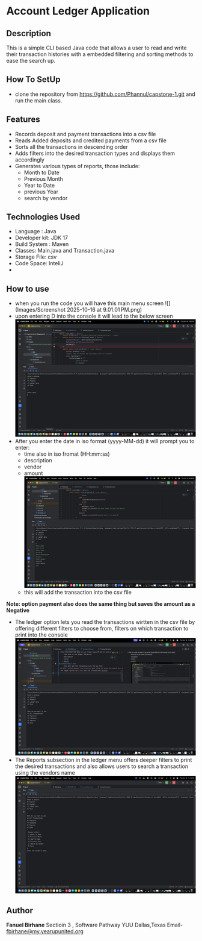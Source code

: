 # Account Ledger Application
## Description
This is a simple CLI based Java code that allows a user to read and write their transaction histories with a embedded filtering and sorting methods to ease the search up.
## How To SetUp
- clone the repository from https://github.com/Phannul/capstone-1.git and run the main class.
## Features 
- Records deposit and payment transactions into a csv file
- Reads Added deposits and credited payments from a csv file
- Sorts all the transactions in descending order
- Adds filters into the desired transaction types and displays them accordingly
- Generates various types of reports, those include:
  - Month to Date
  - Previous Month
  - Year to Date
  - previous Year
  - search by vendor
## Technologies Used
- Language : Java
- Developer kit: JDK 17
- Build System : Maven 
- Classes: Main.java and Transaction.java
- Storage File: csv
- Code Space: InteliJ 
- 
## How to use
- when you run the code you will have this main menu screen
![](Images/Screenshot 2025-10-16 at 9.01.01 PM.png)
- upon entering D into the console it will lead to the below screen
![img.png](img.png)
- After you enter the date in iso format (yyyy-MM-dd) it will prompt you to enter:
    - time also in iso fromat (HH:mm:ss)
    - description
    - vendor
    - amount
![](Images/img_1.png)
    - this will add the transaction into the csv file

**Note: option payment also does the same thing but saves the amount as a Negative**
- The ledger option lets you read the transactions wirtten in the csv file by offering different filters to choose from, filters on which transaction to print into the console
![](Images/img_2.png)
- The Reports subsection in the ledger menu offers deeper filters to print the desired transactions and also allows users to search a transaction using the vendors name
  ![](Images/img_3.png)

## Author
**Fanuel Birhane**
Sectioin 3 , Software Pathway
YUU Dallas,Texas
Email- fbirhane@my.yearupunited.org